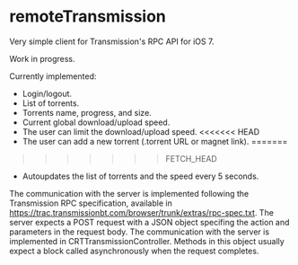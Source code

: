 # remoteTransmission

Very simple client for Transmission's RPC API for iOS 7.

Work in progress.

Currently implemented:

- Login/logout.
- List of torrents.
- Torrents name, progress, and size.
- Current global download/upload speed.
- The user can limit the download/upload speed.
<<<<<<< HEAD
- The user can add a new torrent (.torrent URL or magnet link).
=======
>>>>>>> FETCH_HEAD
- Autoupdates the list of torrents and the speed every 5 seconds.

The communication with the server is implemented following the Transmission RPC specification, available in https://trac.transmissionbt.com/browser/trunk/extras/rpc-spec.txt. The server expects a POST request with a JSON object specifing the action and parameters in the request body. The communication with the server is implemented in CRTTransmissionController. Methods in this object usually expect a block called asynchronously when the request completes.

